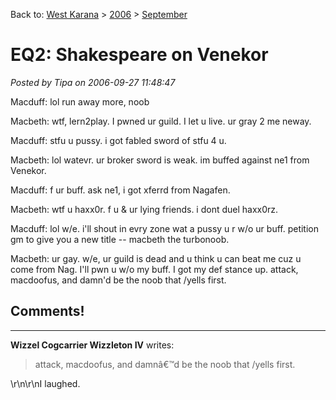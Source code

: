 Back to: [West Karana](/posts/westkarana.md) > [2006](/posts/2006/westkarana.md) > [September](./westkarana.md)
# EQ2: Shakespeare on Venekor

*Posted by Tipa on 2006-09-27 11:48:47*

Macduff: lol run away more, noob

Macbeth: wtf, lern2play. I pwned ur guild. I let u live. ur gray 2 me neway.

Macduff: stfu u pussy. i got fabled sword of stfu 4 u.

Macbeth: lol watevr. ur broker sword is weak. im buffed against ne1 from Venekor.

Macduff: f ur buff. ask ne1, i got xferrd from Nagafen.

Macbeth: wtf u haxx0r. f u & ur lying friends. i dont duel haxx0rz.

Macduff: lol w/e. i'll shout in evry zone wat a pussy u r w/o ur buff. petition gm to give you a new title -- macbeth the turbonoob.

Macbeth: ur gay. w/e, ur guild is dead and u think u can beat me cuz u come from Nag. I'll pwn u w/o my buff. I got my def stance up. attack, macdoofus, and damn'd be the noob that /yells first.
## Comments!
---
**Wizzel Cogcarrier Wizzleton IV** writes: <blockquote>attack, macdoofus, and damnâ€™d be the noob that /yells first.</blockquote>\r\n\r\nI laughed.
